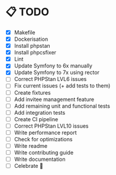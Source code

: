 # 📋  TODO 

- [X] Makefile
- [X] Dockerisation
- [X] Install phpstan
- [X] Install phpcsfixer
- [X] Lint
- [X] Update Symfony to 6x manually
- [X] Update Symfony to 7x using rector
- [ ] Correct PHPStan LVL6 issues
- [ ] Fix current issues (+ add tests to them)
- [ ] Create fixtures
- [ ] Add invitee management feature
- [ ] Add remaining unit and functional tests
- [ ] Add integration tests
- [ ] Create CI pipeline
- [ ] Correct PHPStan LVL10 issues
- [ ] Write performance report
- [ ] Check for optimizations
- [ ] Write readme
- [ ] Write contributing guide
- [ ] Write documentation
- [ ] Celebrate 🎉
